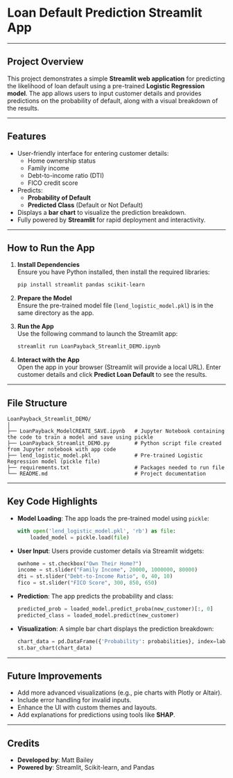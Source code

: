 # Loan Default Prediction Streamlit App

---

## Project Overview
This project demonstrates a simple **Streamlit web application** for predicting the likelihood of loan default using a pre-trained **Logistic Regression model**. The app allows users to input customer details and provides predictions on the probability of default, along with a visual breakdown of the results.

---

## Features
- User-friendly interface for entering customer details:
  - Home ownership status
  - Family income
  - Debt-to-income ratio (DTI)
  - FICO credit score
- Predicts:
  - **Probability of Default**
  - **Predicted Class** (Default or Not Default)
- Displays a **bar chart** to visualize the prediction breakdown.
- Fully powered by **Streamlit** for rapid deployment and interactivity.

---

## How to Run the App
1. **Install Dependencies**  
   Ensure you have Python installed, then install the required libraries:
   ```bash
   pip install streamlit pandas scikit-learn
   ```

2. **Prepare the Model**  
   Ensure the pre-trained model file (`lend_logistic_model.pkl`) is in the same directory as the app.

3. **Run the App**  
   Use the following command to launch the Streamlit app:
   ```bash
   streamlit run LoanPayback_Streamlit_DEMO.ipynb
   ```

4. **Interact with the App**  
   Open the app in your browser (Streamlit will provide a local URL). Enter customer details and click **Predict Loan Default** to see the results.

---

## File Structure
```
LoanPayback_Streamlit_DEMO/
│
├── LoanPayback_ModelCREATE_SAVE.ipynb   # Jupyter Notebook containing the code to train a model and save using pickle
├── LoanPayback_Streamlit_DEMO.py        # Python script file created from Jupyter notebook with app code
├── lend_logistic_model.pkl              # Pre-trained Logistic Regression model (pickle file)
├── requirements.txt                     # Packages needed to run file
└── README.md                            # Project documentation
```

---

## Key Code Highlights
- **Model Loading**: The app loads the pre-trained model using `pickle`:
   ```python
   with open('lend_logistic_model.pkl', 'rb') as file:
       loaded_model = pickle.load(file)
   ```
- **User Input**: Users provide customer details via Streamlit widgets:
   ```python
   ownhome = st.checkbox("Own Their Home?")
   income = st.slider("Family Income", 20000, 1000000, 80000)
   dti = st.slider("Debt-to-Income Ratio", 0, 40, 10)
   fico = st.slider("FICO Score", 300, 850, 650)
   ```
- **Prediction**: The app predicts the probability and class:
   ```python
   predicted_prob = loaded_model.predict_proba(new_customer)[:, 0]
   predicted_class = loaded_model.predict(new_customer)
   ```
- **Visualization**: A simple bar chart displays the prediction breakdown:
   ```python
   chart_data = pd.DataFrame({'Probability': probabilities}, index=labels)
   st.bar_chart(chart_data)
   ```

---

## Future Improvements
- Add more advanced visualizations (e.g., pie charts with Plotly or Altair).
- Include error handling for invalid inputs.
- Enhance the UI with custom themes and layouts.
- Add explanations for predictions using tools like **SHAP**.

---

## Credits
- **Developed by**: Matt Bailey
- **Powered by**: Streamlit, Scikit-learn, and Pandas  
